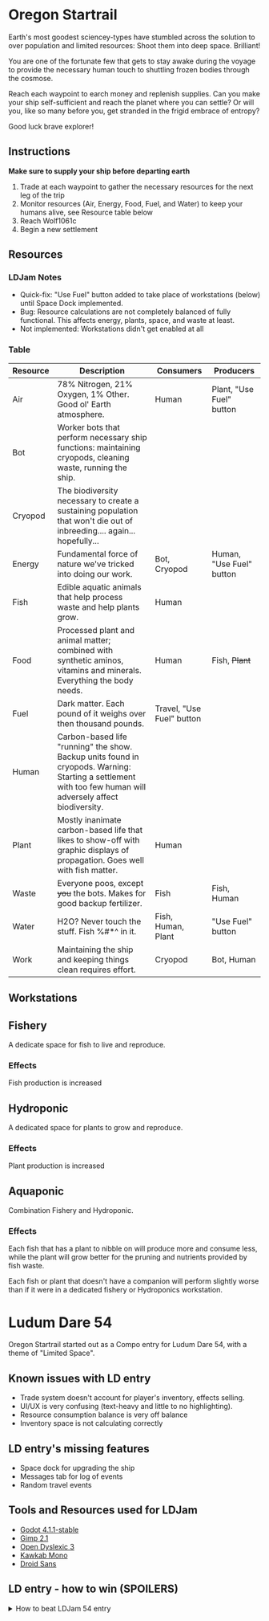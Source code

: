 # Oregon Startrail

Earth's most goodest sciencey-types have stumbled across the solution to over population and limited resources:  Shoot them into deep space.  Brilliant!

You are one of the fortunate few that gets to stay awake during the voyage to provide the necessary human touch to shuttling frozen bodies through the cosmose.

Reach each waypoint to earch money and replenish supplies.  Can you make your ship self-sufficient and reach the planet where you can settle?  Or will you, like so many before you, get stranded in the frigid embrace of entropy?

Good luck brave explorer!

## Instructions

**Make sure to supply your ship before departing earth**

1) Trade at each waypoint to gather the necessary resources for the next leg of the trip
2) Monitor resources (Air, Energy, Food, Fuel, and Water) to keep your humans alive, see Resource table below
3) Reach Wolf1061c
4) Begin a new settlement


## Resources
### LDJam Notes

* Quick-fix: "Use Fuel" button added to take place of workstations (below) until Space Dock implemented.
* Bug: Resource calculations are not completely balanced of fully functional.  This affects energy, plants, space, and waste at least.
* Not implemented: Workstations didn't get enabled at all

### Table

| Resource | Description | Consumers | Producers |
| -------- | ----------- | --------- | --------- |
| Air | 78% Nitrogen, 21% Oxygen, 1% Other.  Good ol' Earth atmosphere. | Human | Plant, "Use Fuel" button |
| Bot | Worker bots that perform necessary ship functions: maintaining cryopods, cleaning waste, running the ship. | | |
| Cryopod | The biodiversity necessary to create a sustaining population that won't die out of inbreeding.... again... hopefully... | | |
| Energy | Fundamental force of nature we've tricked into doing our work. | Bot, Cryopod | Human, "Use Fuel" button |
| Fish | Edible aquatic animals that help process waste and help plants grow. | Human | |
| Food | Processed plant and animal matter; combined with synthetic aminos, vitamins and minerals.  Everything the body needs. | Human | Fish, ~~Plant~~ |
| Fuel | Dark matter.  Each pound of it weighs over then thousand pounds. | Travel, "Use Fuel" button | |
| Human | Carbon-based life "running" the show.  Backup units found in cryopods.  Warning: Starting a settlement with too few human will adversely affect biodiversity. | | |
| Plant | Mostly inanimate carbon-based life that likes to show-off with graphic displays of propagation.  Goes well with fish matter. | Human | |
| Waste | Everyone poos, except ~~you~~ the bots.  Makes for good backup fertilizer. | Fish | Fish, Human |
| Water | H2O?  Never touch the stuff.  Fish %#*^ in it. | Fish, Human, Plant | "Use Fuel" button|
| Work | Maintaining the ship and keeping things clean requires effort.  | Cryopod | Bot, Human |

## Workstations
## Fishery

A dedicate space for fish to live and reproduce.

### Effects

Fish production is increased

## Hydroponic

A dedicated space for plants to grow and reproduce.

### Effects

Plant production is increased

## Aquaponic

Combination Fishery and Hydroponic.

### Effects

Each fish that has a plant to nibble on will produce more and consume less, while the plant will grow better for the pruning and nutrients provided by fish waste.

Each fish or plant that doesn't have a companion will perform slightly worse than if it were in a dedicated fishery or Hydroponics workstation.

# Ludum Dare 54

Oregon Startrail started out as a Compo entry for Ludum Dare 54, with a theme of "Limited Space".

## Known issues with LD entry

* Trade system doesn't account for player's inventory, effects selling.
* UI/UX is very confusing (text-heavy and little to no highlighting).
* Resource consumption balance is very off balance
* Inventory space is not calculating correctly

## LD entry's missing features

* Space dock for upgrading the ship
* Messages tab for log of events
* Random travel events

## Tools and Resources used for LDJam

* [Godot 4.1.1-stable](https://godotengine.org/)
* [Gimp 2.1](https://www.gimp.org/)
* [Open Dyslexic 3](https://opendyslexic.org/)
* [Kawkab Mono](https://makkuk.com/kawkab-mono/)
* [Droid Sans](https://www.fontsquirrel.com/fonts/droid-sans)

## LD entry - how to win (SPOILERS)

<details>
<summary>How to beat LDJam 54 entry</summary>
The balance of the LDJam entry is off and workstations are not yet implemented.  As a result I tossed in a "Use Fuel" button to make water, oxygen, and energy at the cost of a unit of fuel.  This is slightly less unbalanced, though still nerfed.

Buy as much fuel and food as you can afford / store from earth.  Burn a few units right away (or 20, space limits aren't calculating correctly anyway).

As you travel, burn another unit of fuel if Air, Energy, or Water gets low.

Enjoy your new settlement.
</details>
